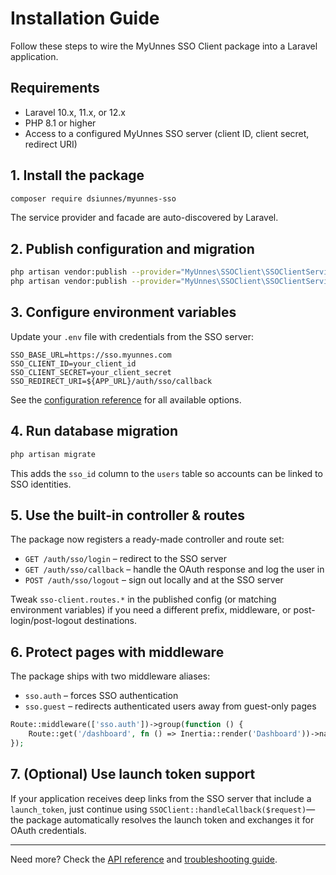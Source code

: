 # Installation Guide

Follow these steps to wire the MyUnnes SSO Client package into a Laravel application.

## Requirements

- Laravel 10.x, 11.x, or 12.x
- PHP 8.1 or higher
- Access to a configured MyUnnes SSO server (client ID, client secret, redirect URI)

## 1. Install the package

```bash
composer require dsiunnes/myunnes-sso
```

The service provider and facade are auto-discovered by Laravel.

## 2. Publish configuration and migration

```bash
php artisan vendor:publish --provider="MyUnnes\SSOClient\SSOClientServiceProvider" --tag=sso-client-config
php artisan vendor:publish --provider="MyUnnes\SSOClient\SSOClientServiceProvider" --tag=sso-client-migrations
```

## 3. Configure environment variables

Update your `.env` file with credentials from the SSO server:

```env
SSO_BASE_URL=https://sso.myunnes.com
SSO_CLIENT_ID=your_client_id
SSO_CLIENT_SECRET=your_client_secret
SSO_REDIRECT_URI=${APP_URL}/auth/sso/callback
```

See the [configuration reference](configuration.md) for all available options.

## 4. Run database migration

```bash
php artisan migrate
```

This adds the `sso_id` column to the `users` table so accounts can be linked to SSO identities.

## 5. Use the built-in controller & routes

The package now registers a ready-made controller and route set:

- `GET /auth/sso/login` – redirect to the SSO server
- `GET /auth/sso/callback` – handle the OAuth response and log the user in
- `POST /auth/sso/logout` – sign out locally and at the SSO server

Tweak `sso-client.routes.*` in the published config (or matching environment variables) if you need a different prefix, middleware, or post-login/post-logout destinations.

## 6. Protect pages with middleware

The package ships with two middleware aliases:

- `sso.auth` – forces SSO authentication
- `sso.guest` – redirects authenticated users away from guest-only pages

```php
Route::middleware(['sso.auth'])->group(function () {
    Route::get('/dashboard', fn () => Inertia::render('Dashboard'))->name('dashboard');
});
```

## 7. (Optional) Use launch token support

If your application receives deep links from the SSO server that include a `launch_token`, just continue using `SSOClient::handleCallback($request)`—the package automatically resolves the launch token and exchanges it for OAuth credentials.

---

Need more? Check the [API reference](api.md) and [troubleshooting guide](troubleshooting.md).

